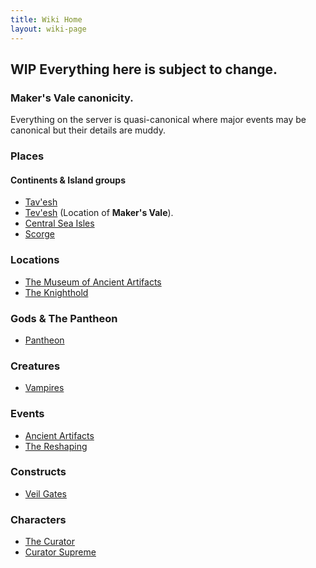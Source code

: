 ```yaml
---
title: Wiki Home
layout: wiki-page
---
```


## WIP Everything here is subject to change.

### Maker's Vale canonicity.
Everything on the server is quasi-canonical where major events may be canonical but their details are muddy.

### Places

#### Continents & Island groups
- [Tav'esh](continents/Tav'esh)
- [Tev'esh](continents/Tev'esh) (Location of **Maker's Vale**).
- [Central Sea Isles](continents/Central-Sea-Isles)
- [Scorge](continents/Scorge)

### Locations
- [The Museum of Ancient Artifacts](places/Museum-of-Ancient-Artifacts)
- [The Knighthold](places/The-Knighthold)

### Gods & The Pantheon
- [Pantheon](religion/Pantheon)

### Creatures
- [Vampires](creatures/Vampires)

### Events
- [Ancient Artifacts](event/Ancient-Artifacts)
- [The Reshaping](event/The-Reshaping)

### Constructs
- [Veil Gates](constructs/Veil-Gates)

### Characters
- [The Curator](characters/The-Curator)
- [Curator Supreme](characters/Curator-Supreme)
